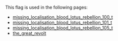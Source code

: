 This flag is used in the following pages:
 - [missing_localisation_blood_lotus_rebellion_100_t](../events/missing_localisation_blood_lotus_rebellion_100_t.md)
 - [missing_localisation_blood_lotus_rebellion_101_t](../events/missing_localisation_blood_lotus_rebellion_101_t.md)
 - [missing_localisation_blood_lotus_rebellion_105_t](../events/missing_localisation_blood_lotus_rebellion_105_t.md)
 - [the_great_revolt](../events/the_great_revolt.md)
